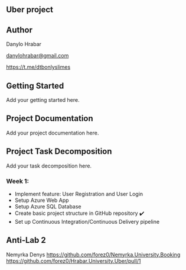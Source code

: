 ## Uber project

## Author
Danylo Hrabar

danylohrabar@gmail.com

https://t.me/dtbonlyslimes

## Getting Started
Add your getting started here.

## Project Documentation
Add your project documentation here.

## Project Task Decomposition
Add your task decomposition here.

### Week 1:
- Implement feature: User Registration and User Login
- Setup Azure Web App
- Setup Azure SQL Database
- Create basic project structure in GitHub repository ✔️
- Set up Continuous Integration/Continuous Delivery pipeline

## Anti-Lab 2
Nemyrka Denys
https://github.com/forez0/Nemyrka.University.Booking
https://github.com/forez0/Hrabar.University.Uber/pull/1

